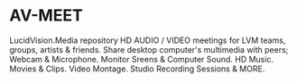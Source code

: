 # AV-MEET
LucidVision.Media repository
HD AUDIO / VIDEO meetings for LVM teams, groups, artists & friends. Share desktop computer's multimedia with peers; Webcam & Microphone. Monitor Sreens & Computer Sound. HD Music. Movies & Clips. Video Montage. Studio Recording Sessions & MORE.

